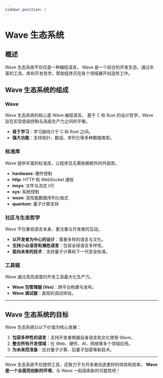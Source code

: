 ```yaml
---
sidebar_position: 2
---
```


# Wave 生态系统

## 概述

Wave 生态系统不仅仅是一种编程语言。
Wave 是一个综合的开发生态，通过丰富的工具、库和开发哲学，帮助程序员在各个领域展开创造性工作。

## Wave 生态系统的组成
### Wave
Wave 生态系统的核心是 Wave 编程语言。
基于 C 和 Rust 的设计哲学，Wave 旨在实现低级控制与高级生产力之间的平衡。

* **易于学习**：学习曲线介于 C 和 Rust 之间。
* **强大功能**：支持指针、数组、序列化等多种数据类型。

### 标准库
Wave 提供丰富的标准库，让程序员无需依赖额外的外部库。

* **hardwave**: 硬件控制
* **http**: HTTP 和 WebSocket 通信
* **iosys**: 文件与流式 I/O
* **sys**: 系统控制
* **wson**: 高性能数据序列化格式
* **quantum**: 量子计算支持

### 社区与生态哲学
Wave 不仅重视语言本身，更注重与开发者的互动。

* **以开发者为中心的设计**：尊重多样的语言与文化。
* **支持小众语言和濒危语言**：包容全球语言多样性。
* **面向未来的技术**：支持量子计算和下一代安全标准。

### 工具链
Wave 通过高完成度的开发工具最大化生产力。

* **Wave 包管理器 (Vex)**：跨平台构建与发布。
* **Wave 调试器**：直观的调试体验。

---

## Wave 生态系统的目标
Wave 生态系统以以下价值为核心发展：

1. **包容多样性的语言**：支持开发者根据自身语言和文化使用 Wave。
2. **整合所有开发领域**：在 Web、硬件、AI、网络等多个领域应用。
3. **为未来而准备**：应对量子计算、后量子加密等新技术。

---

Wave 生态系统不仅提供工具，还致力于为开发者创造更好的体验和效率。
**Wave 是一个全面而创新的环境**，与 Wave 一起探索新的可能性吧！
